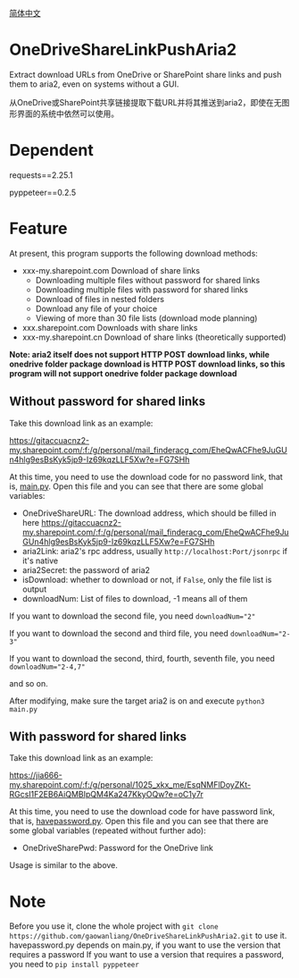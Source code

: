 [简体中文](docs/Readme_zh-cn.md)

# OneDriveShareLinkPushAria2
Extract download URLs from OneDrive or SharePoint share links and push them to aria2, even on systems without a GUI.

从OneDrive或SharePoint共享链接提取下载URL并将其推送到aria2，即使在无图形界面的系统中依然可以使用。

# Dependent

requests==2.25.1

pyppeteer==0.2.5

# Feature

At present, this program supports the following download methods:

* xxx-my.sharepoint.com Download of share links
  * Downloading multiple files without password for shared links
  * Downloading multiple files with password for shared links
  * Download of files in nested folders
  * Download any file of your choice
  * Viewing of more than 30 file lists (download mode planning)
* xxx.sharepoint.com Downloads with share links
* xxx-my.sharepoint.cn Download of share links (theoretically supported)

**Note: aria2 itself does not support HTTP POST download links, while onedrive folder package download is HTTP POST download links, so this program will not support onedrive folder package download**

## Without password for shared links

Take this download link as an example:

https://gitaccuacnz2-my.sharepoint.com/:f:/g/personal/mail_finderacg_com/EheQwACFhe9JuGUn4hlg9esBsKyk5jp9-Iz69kqzLLF5Xw?e=FG7SHh

At this time, you need to use the download code for no password link, that is, [main.py](main.py). Open this file and you can see that there are some global variables:
* OneDriveShareURL: The download address, which should be filled in here https://gitaccuacnz2-my.sharepoint.com/:f:/g/personal/mail_finderacg_com/EheQwACFhe9JuGUn4hlg9esBsKyk5jp9-Iz69kqzLLF5Xw?e=FG7SHh
* aria2Link: aria2's rpc address, usually `http://localhost:Port/jsonrpc` if it's native
* aria2Secret: the password of aria2
* isDownload: whether to download or not, if `False`, only the file list is output
* downloadNum: List of files to download, -1 means all of them 

If you want to download the second file, you need `downloadNum="2"`

If you want to download the second and third file, you need `downloadNum="2-3"`

If you want to download the second, third, fourth, seventh file, you need `downloadNum="2-4,7"`

and so on.

After modifying, make sure the target aria2 is on and execute `python3 main.py`


## With password for shared links

Take this download link as an example:

https://jia666-my.sharepoint.com/:f:/g/personal/1025_xkx_me/EsqNMFlDoyZKt-RGcsI1F2EB6AiQMBIpQM4Ka247KkyOQw?e=oC1y7r

At this time, you need to use the download code for have password link, that is, [havepassword.py](havepassword.py). Open this file and you can see that there are some global variables (repeated without further ado):
* OneDriveSharePwd: Password for the OneDrive link
  
Usage is similar to the above.

# Note
Before you use it, clone the whole project with `git clone https://github.com/gaowanliang/OneDriveShareLinkPushAria2.git` to use it. havepassword.py depends on main.py, if you want to use the version that requires a password If you want to use a version that requires a password, you need to `pip install pyppeteer`
